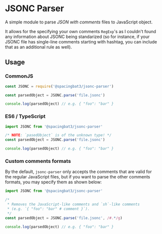 # JSONC Parser

A simple module to parse *JSON with comments* files to JavaScript object.

It allows for the specifying your own comments `RegExp`'s as I couldn't found
any information about JSONC being standarized (so for instance, if your JSONC
file has single-line comments starting with hashtag, you can include that as an
additional rule as well).

## Usage

### CommonJS

```js
const JSONC = require('@spacingbat3/jsonc-parser')

const parsedObject = JSONC.parse('file.jsonc')

console.log(parsedObject) // e.g. { "foo": "bar" }
```

### ES6 / TypeScript

```ts
import JSONC from '@spacingbat3/jsonc-parser'

/* NOTE: `pasedObject` is of the unknown type! */
const parsedObject = JSONC.parse('file.jsonc')

console.log(parsedObject) // e.g. { "foo": "bar" }
```

### Custom comments formats

By the default, `jsonc-parser` only accepts the comments that are valid for the
regular JavaScript files, but if you want to parse the other comments formats,
you may specify them as shown below:

``` ts
import JSONC from '@spacingbat3/jsonc-parser'

/* 
 * Removes the JavaScript-like comments and `sh`-like comments
 * (e.g. `{ "foo": "bar" # comment }`).
 */
const parsedObject = JSONC.parse('file.jsonc', /#.*/g)

console.log(parsedObject) // e.g. { "foo": "bar" }
```